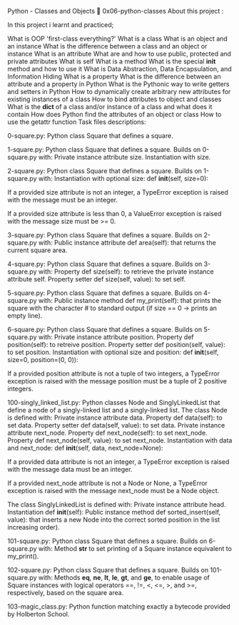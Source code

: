 Python - Classes and Objects 📃 0x06-python-classes About this project :

In this project i learnt and practiced;

What is OOP
'first-class everything?'
What is a class
What is an object and an instance
What is the difference between a class and an object or instance
What is an attribute
What are and how to use public, protected and private attributes
What is self
What is a method
What is the special __init__ method and how to use it
What is Data Abstraction, Data Encapsulation, and Information Hiding
What is a property
What is the difference between an attribute and a property in Python
What is the Pythonic way to write getters and setters in Python
How to dynamically create arbitrary new attributes for existing instances of a class
How to bind attributes to object and classes
What is the __dict__ of a class and/or instance of a class and what does it contain
How does Python find the attributes of an object or class
How to use the getattr function
Task files descriptions:

0-square.py: Python class Square that defines a square.

1-square.py: Python class Square that defines a square. Builds on 0-square.py with:
    Private instance attribute size.
    Instantiation with size.

2-square.py: Python class Square that defines a square. Builds on 1-square.py with:
    Instantiation with optional size: def __init__(self, size=0):

If a provided size attribute is not an integer, a TypeError exception is raised with the message must be an integer.

If a provided size attribute is less than 0, a ValueError exception is raised with the message size must be >= 0.

3-square.py: Python class Square that defines a square. Builds on 2-square.py with:
    Public instance attribute def area(self): that returns the current square area.

4-square.py: Python class Square that defines a square. Builds on 3-square.py with:
    Property def size(self): to retrieve the private instance attribute self.
    Property setter def size(self, value): to set self.

5-square.py: Python class Square that defines a square. Builds on 4-square.py with:
    Public instance method def my_print(self): that prints the square with the character # to standard output (if size == 0 -> prints an empty line).

6-square.py: Python class Square that defines a square. Builds on 5-square.py with:
    Private instance attribute position.
    Property def position(self): to retreive position.
    Property setter def position(self, value): to set position.
    Instantiation with optional size and position: def __init__(self, size=0, position=(0, 0)):

If a provided position attribute is not a tuple of two integers, a TypeError exception is raised with the message position must be a tuple of   2 positive integers.

100-singly_linked_list.py: Python classes Node and SinglyLinkedList that define a node of a singly-linked list and a singly-linked list. The class Node is defined with:
    Private instance attribute data.
    Property def data(self): to set data.
    Property setter def data(self, value): to set data.
    Private instance attribute next_node.
    Property def next_node(self): to set next_node.
    Property def next_node(self, value): to set next_node.
    Instantiation with data and next_node: def __init__(self, data, next_node=None):

If a provided data attribute is not an integer, a TypeError exception is raised with the message data must be an integer.

If a provided next_node attribute is not a Node or None, a TypeError exception is raised with the message next_node must be a   Node object.

The class SinglyLinkedList is defined with:
    Private instance attribute head.
    Instantiation def __init__(self):
    Public instance method def sorted_insert(self, value): that inserts a new Node into the correct sorted position in the list increasing order).

101-square.py: Python class Square that defines a square. Builds on 6-square.py with:
    Method __str__ to set printing of a Square instance equivalent to my_print().

102-square.py: Python class Square that defines a square. Builds on 101-square.py with:
    Methods __eq__, __ne__, __lt__, __le__, __gt__, and __ge__, to enable usage of Square instances with logical operators ==, !=, <, <=, >, and >=, respectively, based on the square area.

103-magic_class.py: Python function matching exactly a bytecode provided by Holberton School.
